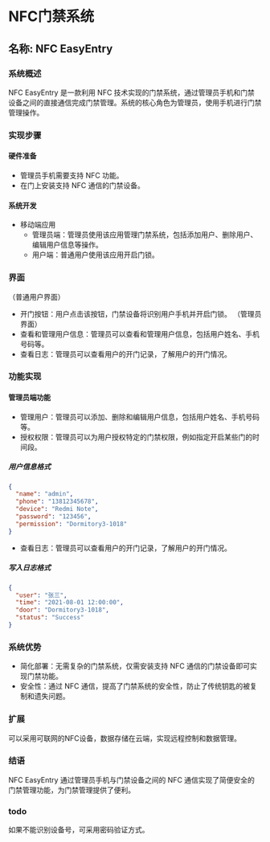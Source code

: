 # NFC门禁系统

## 名称: NFC EasyEntry

### 系统概述
NFC EasyEntry 是一款利用 NFC 技术实现的门禁系统，通过管理员手机和门禁设备之间的直接通信完成门禁管理。系统的核心角色为管理员，使用手机进行门禁管理操作。

### 实现步骤
#### 硬件准备
- 管理员手机需要支持 NFC 功能。
- 在门上安装支持 NFC 通信的门禁设备。

#### 系统开发
- 移动端应用
  - 管理员端：管理员使用该应用管理门禁系统，包括添加用户、删除用户、编辑用户信息等操作。
  - 用户端：普通用户使用该应用开启门锁。

### 界面
（普通用户界面）
- 开门按钮：用户点击该按钮，门禁设备将识别用户手机并开启门锁。
（管理员界面）
- 查看和管理用户信息：管理员可以查看和管理用户信息，包括用户姓名、手机号码等。
- 查看日志：管理员可以查看用户的开门记录，了解用户的开门情况。

### 功能实现
#### 管理员端功能
- 管理用户：管理员可以添加、删除和编辑用户信息，包括用户姓名、手机号码等。
- 授权权限：管理员可以为用户授权特定的门禁权限，例如指定开启某些门的时间段。
##### 用户信息格式
```json
{
  "name": "admin",
  "phone": "13812345678",
  "device": "Redmi Note",
  "password": "123456",
  "permission": "Dormitory3-1018"
}
```
- 查看日志：管理员可以查看用户的开门记录，了解用户的开门情况。

##### 写入日志格式
```json
{
  "user": "张三",
  "time": "2021-08-01 12:00:00",
  "door": "Dormitory3-1018",
  "status": "Success"
}
```

### 系统优势
- 简化部署：无需复杂的门禁系统，仅需安装支持 NFC 通信的门禁设备即可实现门禁功能。
- 安全性：通过 NFC 通信，提高了门禁系统的安全性，防止了传统钥匙的被复制和遗失问题。

### 扩展
可以采用可联网的NFC设备，数据存储在云端，实现远程控制和数据管理。

### 结语
NFC EasyEntry 通过管理员手机与门禁设备之间的 NFC 通信实现了简便安全的门禁管理功能，为门禁管理提供了便利。

### todo
如果不能识别设备号，可采用密码验证方式。





